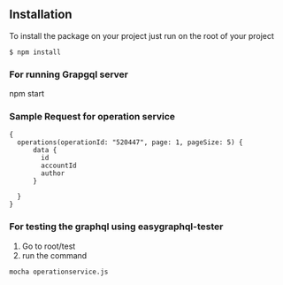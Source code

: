 
## Installation

To install the package on your project just run on the root of your project
```shell
$ npm install
```

### For running Grapgql server
npm start


### Sample Request for operation service

```
{  
  operations(operationId: "520447", page: 1, pageSize: 5) {
      data {
        id
        accountId
        author
      }

  }
}
```

### For testing the graphql using easygraphql-tester

1. Go to root/test
2. run the command 
```
mocha operationservice.js
```


